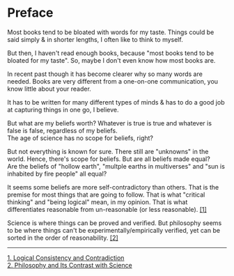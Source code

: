 # Preface

Most books tend to be bloated with words for my taste. Things could be said simply & in shorter lengths, I often like to think to myself.  

But then, I haven't read enough books, because "most books tend to be bloated for my taste". So, maybe I don't even know how most books are.  

In recent past though it has become clearer why so many words are needed.
Books are very different from a one-on-one communication, you know little about your reader.  

It has to be written for many different types of minds & has to do a good job at capturing things in one go, I believe.

But what are my beliefs worth? Whatever is true is true and whatever is false is false, regardless of my beliefs.  
The age of science has no scope for beliefs, right?  

But not everything is known for sure. There still are "unknowns" in the world. Hence, there's scope for beliefs. But are all beliefs made equal?  
Are the beliefs of "hollow earth", "multple earths in multiverses" and "sun is inhabited by fire people" all equal?  

It seems some beliefs are more self-contradictory than others. That is the premise for most things that are going to follow. That is what "critical thinking" and "being logical" mean, in my opinion. That is what differentiates reasonable from un-reasonable (or less reasonable). [[1]](https://www.csus.edu/indiv/m/mayesgr/phl4/handouts/phl4contradiction.htm#:~:text=In%20logic%2C%20it%20is%20a,some%20simple%20examples%20of%20contradictions.)

Science is where things can be proved and verified. But philosophy seems to be where things can't be experimentally/empirically verified, yet can be sorted in the order of reasonability. [[2]](https://1000wordphilosophy.com/2018/02/13/philosophy-and-its-contrast-with-science/#:~:text=Science%20is%20about%20empirical%20knowledge,knowledge%20(if%20it%20exists).&text=Science%20is%20about%20descriptive%20facts,objects%20(if%20they%20exist).)

---

[1. Logical Consistency and Contradiction](https://www.csus.edu/indiv/m/mayesgr/phl4/handouts/phl4contradiction.htm#:~:text=In%20logic%2C%20it%20is%20a,some%20simple%20examples%20of%20contradictions.)  
[2. Philosophy and Its Contrast with Science](https://1000wordphilosophy.com/2018/02/13/philosophy-and-its-contrast-with-science/#:~:text=Science%20is%20about%20empirical%20knowledge,knowledge%20(if%20it%20exists).&text=Science%20is%20about%20descriptive%20facts,objects%20(if%20they%20exist).)
